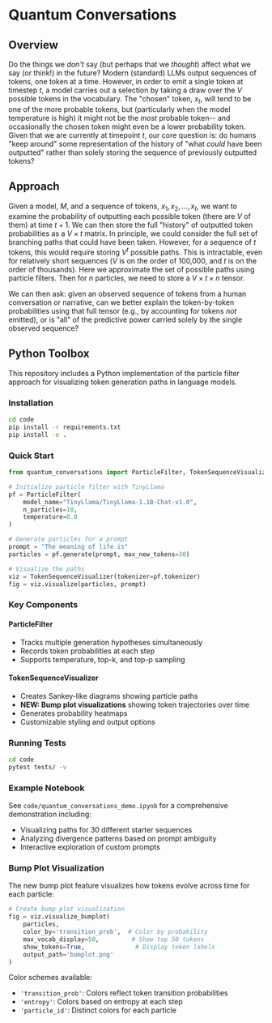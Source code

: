# Quantum Conversations

## Overview

Do the things we *don't* say (but perhaps that we *thought*) affect what we say (or think!) in the future?  Modern (standard) LLMs output sequences of tokens, one token at a time. However, in order to emit a single token at timestep $t$, a model carries out a selection by taking a draw over the $V$ possible tokens in the vocabulary. The "chosen" token, $x_t$, will tend to be one of the more probable tokens, but (particularly when the model temperature is high) it might not be the *most* probable token-- and occasionally the chosen token might even be a lower probability token.  Given that we are currently at timepoint $t$, our core question is: do humans "keep around" some representation of the history of "what *could* have been outputted" rather than solely storing the sequence of previously outputted tokens?

## Approach

Given a model, $M$, and a sequence of tokens, $x_1, x_2, ..., x_t$, we want to examine the probability of outputting each possible token (there are $V$ of them) at time $t+1$.  We can then store the full "history" of outputted token probabilities as a $V \times t$ matrix.  In principle, we could consider the full set of branching paths that could have been taken.  However, for a sequence of $t$ tokens, this would require storing $V^t$ possible paths.  This is intractable, even for relatively short sequences ($V$ is on the order of 100,000, and $t$ is on the order of thousands).  Here we approximate the set of possible paths using particle filters.  Then for $n$ particles, we need to store a $V \times t \times n$ tensor.

We can then ask: given an observed sequence of tokens from a human conversation or narrative, can we better explain the token-by-token probabilities using that full tensor (e.g., by accounting for tokens *not* emitted), or is "all" of the predictive power carried solely by the single observed sequence?

## Python Toolbox

This repository includes a Python implementation of the particle filter approach for visualizing token generation paths in language models.

### Installation

```bash
cd code
pip install -r requirements.txt
pip install -e .
```

### Quick Start

```python
from quantum_conversations import ParticleFilter, TokenSequenceVisualizer

# Initialize particle filter with TinyLlama
pf = ParticleFilter(
    model_name="TinyLlama/TinyLlama-1.1B-Chat-v1.0",
    n_particles=10,
    temperature=0.8
)

# Generate particles for a prompt
prompt = "The meaning of life is"
particles = pf.generate(prompt, max_new_tokens=30)

# Visualize the paths
viz = TokenSequenceVisualizer(tokenizer=pf.tokenizer)
fig = viz.visualize(particles, prompt)
```

### Key Components

#### ParticleFilter
- Tracks multiple generation hypotheses simultaneously
- Records token probabilities at each step
- Supports temperature, top-k, and top-p sampling

#### TokenSequenceVisualizer
- Creates Sankey-like diagrams showing particle paths
- **NEW: Bump plot visualizations** showing token trajectories over time
- Generates probability heatmaps
- Customizable styling and output options

### Running Tests

```bash
cd code
pytest tests/ -v
```

### Example Notebook

See `code/quantum_conversations_demo.ipynb` for a comprehensive demonstration including:
- Visualizing paths for 30 different starter sequences
- Analyzing divergence patterns based on prompt ambiguity
- Interactive exploration of custom prompts

### Bump Plot Visualization

The new bump plot feature visualizes how tokens evolve across time for each particle:

```python
# Create bump plot visualization
fig = viz.visualize_bumplot(
    particles,
    color_by='transition_prob',  # Color by probability
    max_vocab_display=50,         # Show top 50 tokens
    show_tokens=True,              # Display token labels
    output_path='bumplot.png'
)
```

Color schemes available:
- `'transition_prob'`: Colors reflect token transition probabilities
- `'entropy'`: Colors based on entropy at each step
- `'particle_id'`: Distinct colors for each particle

